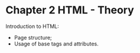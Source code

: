 # Chapter 2 HTML - Theory
Introduction to HTML: 
- Page structure;
- Usage of base tags and attributes.

